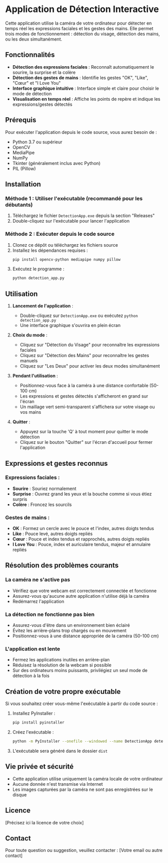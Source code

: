 # Application de Détection Interactive

Cette application utilise la caméra de votre ordinateur pour détecter en temps réel les expressions faciales et les gestes des mains. Elle permet trois modes de fonctionnement : détection du visage, détection des mains, ou les deux simultanément.

## Fonctionnalités

- **Détection des expressions faciales** : Reconnaît automatiquement le sourire, la surprise et la colère
- **Détection des gestes de mains** : Identifie les gestes "OK", "Like", "Cœur" et "I Love You"
- **Interface graphique intuitive** : Interface simple et claire pour choisir le mode de détection
- **Visualisation en temps réel** : Affiche les points de repère et indique les expressions/gestes détectés

## Prérequis

Pour exécuter l'application depuis le code source, vous aurez besoin de :

- Python 3.7 ou supérieur
- OpenCV
- MediaPipe
- NumPy
- Tkinter (généralement inclus avec Python)
- PIL (Pillow)

## Installation

### Méthode 1 : Utiliser l'exécutable (recommandé pour les débutants)

1. Téléchargez le fichier `DetectionApp.exe` depuis la section "Releases"
2. Double-cliquez sur l'exécutable pour lancer l'application

### Méthode 2 : Exécuter depuis le code source

1. Clonez ce dépôt ou téléchargez les fichiers source
2. Installez les dépendances requises :
   ```bash
   pip install opencv-python mediapipe numpy pillow
   ```
3. Exécutez le programme :
   ```bash
   python detection_app.py
   ```

## Utilisation

1. **Lancement de l'application** :
   - Double-cliquez sur `DetectionApp.exe` ou exécutez `python detection_app.py`
   - Une interface graphique s'ouvrira en plein écran

2. **Choix du mode** :
   - Cliquez sur "Détection du Visage" pour reconnaître les expressions faciales
   - Cliquez sur "Détection des Mains" pour reconnaître les gestes manuels
   - Cliquez sur "Les Deux" pour activer les deux modes simultanément

3. **Pendant l'utilisation** :
   - Positionnez-vous face à la caméra à une distance confortable (50-100 cm)
   - Les expressions et gestes détectés s'afficheront en grand sur l'écran
   - Un maillage vert semi-transparent s'affichera sur votre visage ou vos mains

4. **Quitter** :
   - Appuyez sur la touche 'Q' à tout moment pour quitter le mode détection
   - Cliquez sur le bouton "Quitter" sur l'écran d'accueil pour fermer l'application

## Expressions et gestes reconnus

### Expressions faciales :
- **Sourire** : Souriez normalement
- **Surprise** : Ouvrez grand les yeux et la bouche comme si vous étiez surpris
- **Colère** : Froncez les sourcils

### Gestes de mains :
- **OK** : Formez un cercle avec le pouce et l'index, autres doigts tendus
- **Like** : Pouce levé, autres doigts repliés
- **Cœur** : Pouce et index tendus et rapprochés, autres doigts repliés
- **I Love You** : Pouce, index et auriculaire tendus, majeur et annulaire repliés

## Résolution des problèmes courants

### La caméra ne s'active pas
- Vérifiez que votre webcam est correctement connectée et fonctionne
- Assurez-vous qu'aucune autre application n'utilise déjà la caméra
- Redémarrez l'application

### La détection ne fonctionne pas bien
- Assurez-vous d'être dans un environnement bien éclairé
- Évitez les arrière-plans trop chargés ou en mouvement
- Positionnez-vous à une distance appropriée de la caméra (50-100 cm)

### L'application est lente
- Fermez les applications inutiles en arrière-plan
- Réduisez la résolution de la webcam si possible
- Sur des ordinateurs moins puissants, privilégiez un seul mode de détection à la fois

## Création de votre propre exécutable

Si vous souhaitez créer vous-même l'exécutable à partir du code source :

1. Installez PyInstaller :
   ```bash
   pip install pyinstaller
   ```

2. Créez l'exécutable :
   ```bash
   python -m PyInstaller --onefile --windowed --name DetectionApp detection_app.py
   ```

3. L'exécutable sera généré dans le dossier `dist`

## Vie privée et sécurité

- Cette application utilise uniquement la caméra locale de votre ordinateur
- Aucune donnée n'est transmise via Internet
- Les images capturées par la caméra ne sont pas enregistrées sur le disque

## Licence

[Précisez ici la licence de votre choix]

## Contact

Pour toute question ou suggestion, veuillez contacter : [Votre email ou autre contact]
